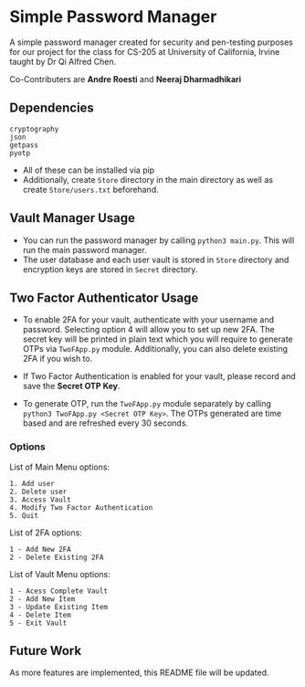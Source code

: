 # Simple Password Manager

A simple password manager created for security and pen-testing purposes for our project for the class for CS-205 at University of California, Irvine taught by Dr Qi Alfred Chen.

Co-Contributers are **Andre Roesti** and **Neeraj Dharmadhikari**

## Dependencies
```
cryptography
json
getpass
pyotp
```
- All of these can be installed via pip
- Additionally, create `Store` directory in the main directory as well as create `Store/users.txt` beforehand.

## Vault Manager Usage

- You can run the password manager by calling `python3 main.py`. This will run the main password manager. 
- The user database and each user vault is stored in `Store` directory and encryption keys are stored in `Secret` directory.

## Two Factor Authenticator Usage

- To enable 2FA for your vault, authenticate with your username and password. Selecting option 4 will allow you to set up new 2FA. The secret key will be printed in plain text which you will require to generate OTPs via `TwoFApp.py` module. Additionally, you can also delete existing 2FA if you wish to.

- If Two Factor Authentication is enabled for your vault, please record and save the **Secret OTP Key**.
- To generate OTP, run the `TwoFApp.py` module separately by calling `python3 TwoFApp.py <Secret OTP Key>`. The OTPs generated are time based and are refreshed every 30 seconds.

### Options
List of Main Menu options:
```
1. Add user
2. Delete user
3. Access Vault
4. Modify Two Factor Authentication
5. Quit
```

List of 2FA options:
```
1 - Add New 2FA
2 - Delete Existing 2FA
```

List of Vault Menu options:
```
1 - Acess Complete Vault
2 - Add New Item
3 - Update Existing Item
4 - Delete Item
5 - Exit Vault
```
## Future Work

As more features are implemented, this README file will be updated.
